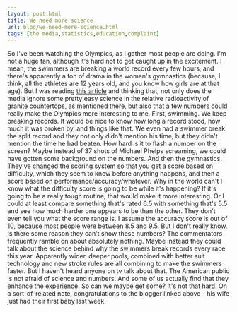 ```yaml
---
layout: post.html
title: We need more science
url: blog/we-need-more-science.html
tags: [the media,statistics,education,complaint]
---
```

So I've been watching the Olympics, as I gather most people are doing. I'm not a huge fan, although it's hard not to get caught up in the excitement. I mean, the swimmers are breaking a world record every few hours, and there's apparently a ton of drama in the women's gymnastics (because, I think, all the athletes are 12 years old, and you know how girls are at that age). But I was reading [this article](http://scienceblogs.com/principles/2008/08/popular_media_should_do_scienc.php) and thinking that, not only does the media ignore some pretty easy science in the relative radioactivity of granite countertops, as mentioned there, but also that a few numbers could really make the Olympics more interesting to me. First, swimming. We keep breaking records. It would be nice to know how long a record stood, how much it was broken by, and things like that. We even had a swimmer break the split record and they not only didn't mention his time, but they didn't mention the time he had beaten. How hard is it to flash a number on the screen? Maybe instead of 37 shots of Michael Phelps screaming, we could have gotten some background on the numbers. And then the gymnastics. They've changed the scoring system so that you get a score based on difficulty, which they seem to know before anything happens, and then a score based on performance/accuracy/whatever. Why in the world can't I know what the difficulty score is going to be while it's happening? If it's going to be a really tough routine, that would make it more interesting. Or I could at least compare something that's rated 6.5 with something that's 5.5 and see how much harder one appears to be than the other. They don't even tell you what the score range is. I assume the accuracy score is out of 10, because most people were between 8.5 and 9.5. But I don't really know. Is there some reason they can't show these numbers? The commentators frequently ramble on about absolutely nothing. Maybe instead they could talk about the science behind why the swimmers break records every race this year. Apparently wider, deeper pools, combined with better suit technology and new stroke rules are all combining to make the swimmers faster. But I haven't heard anyone on tv talk about that. The American public is not afraid of science and numbers. And some of us actually find that they enhance the experience. So can we maybe get some? It's not that hard. On a sort-of-related note, congratulations to the blogger linked above - his wife just had their first baby last week. 
